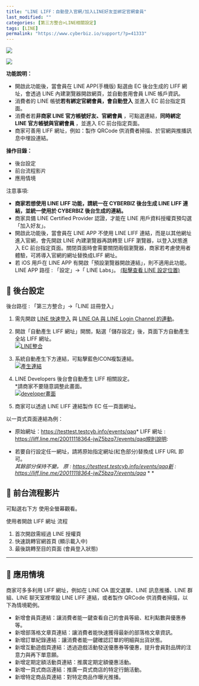 ```yaml
---
title: "LINE LIFF：自動登入官網/加入LINE好友並綁定官網會員"
last_modified: ""
categories: [第三方整合>LINE相關設定]
tags: [LINE]
permalink: "https://www.cyberbiz.io/support/?p=41333"
---
```


![](https://www.cyberbiz.io/support/wp-content/uploads/適用站別.png)

[![](https://www.cyberbiz.io/support/wp-content/uploads/台灣站.png)](https://www.cyberbiz.io/support/?page_id=2490)

**功能說明：**  

* 開啟此功能後，當會員在 LINE APP(手機版) 點選由 EC 後台生成的 LIFF 網址，會透過 LINE 內建瀏覽器開啟網頁，並自動套用會員 LINE 帳戶資訊。
* 消費者的 LINE 帳號**若有綁定官網會員，會自動登入** 並進入 EC 前台指定頁面。
* 消費者若**非商家 LINE 官方帳號好友、官網會員** ，可點選連結，**同時綁定 LINE 官方帳號與官網會員** ，並進入 EC 前台指定頁面。
* 商家可善用 LIFF 網址，例如：製作 QRCode 供消費者掃描、於官網與推播訊息中埋設連結。

**操作目錄：**

* 後台設定
* 前台流程影片
* 應用情境

注意事項:  

* **商家若想使用 LINE LIFF 功能，請統一在 CYBERBIZ 後台生成 LINE LIFF 連結，並統一使用於 CYBERBIZ 後台生成的連結。**
* 商家具備 LINE Certified Provider 認證，才能在 LINE 用戶資料授權頁預勾選「加入好友」。
* 開啟此功能後，當會員在 LINE APP 不使用 LINE LIFF 連結，而是以其他網址進入官網，會先開啟 LINE 內建瀏覽器再跳轉至 LIFF 瀏覽器，以登入狀態進入 EC 前台指定頁面。關閉頁面時會需要關閉兩個瀏覽器，商家若考慮使用者體驗，可將導入官網的網址替換成LIFF 網址。
* 若 iOS 用戶在 LINE APP 有開啟「預設瀏覽器開啟連結」，則不適用此功能。  
LINE APP 路徑 : 「設定」→「 LINE Labs」。 [(點擊查看 LINE
設定位置)](https://www.cyberbiz.io/support/wp-content/uploads/LINE-快速登入-LIFF會員自動登入04.jpeg)

## 📌 後台設定


後台路徑 :  「第三方整合」→「LINE 註冊登入」  


1. 需先開啟 [LINE 快速登入](https://www.cyberbiz.io/support/?p=675) 與 [LINE OA 與 LINE Login Channel 的連動](https://www.cyberbiz.io/support/?p=675#lineoa)。


2. 開啟「自動產生 LIFF 網址」開關，點選「儲存設定」後，頁面下方自動產生全站 LIFF 網址。  
[![LINE整合](https://www.cyberbiz.io/support/wp-content/uploads/LINE-快速登入-LIFF會員自動登入01.png)](https://www.cyberbiz.io/support/wp-content/uploads/LINE-快速登入-LIFF會員自動登入01.png)



3. 系統自動產生下方連結，可點擊藍色ICON複製連結。  
[![產生連結](https://www.cyberbiz.io/support/wp-content/uploads/LINE-快速登入-LIFF會員自動登入02.png)](https://www.cyberbiz.io/support/wp-content/uploads/LINE-快速登入-LIFF會員自動登入02.png)



4. LINE Developers 後台會自動產生 LIFF 相關設定。  
*請商家不要隨意調整此畫面。  
[![developer畫面](https://www.cyberbiz.io/support/wp-content/uploads/LINE-快速登入-LIFF會員自動登入03.png)](https://www.cyberbiz.io/support/wp-content/uploads/LINE-快速登入-LIFF會員自動登入03.png)



5. 商家可以透過 LINE LIFF 連結製作 EC 任一頁面網址。   

以一頁式頁面連結為例：

* 原始網址：https://testtest.testcyb.info/events/qaq* LIFF 網址 : https://liff.line.me/20011118364-jwZ5bzq7/events/qaq規則說明:  

* 若要自行設定任一網址，請將原始指定網址(紅色部分)替換成 LIFF URL 即可。   
*其餘部分保持不變。
原 : https://testtest.testcyb.info/events/qaq新 : https://liff.line.me/20011118364-jwZ5bzq7/events/qaq* * *

## 📌 前台流程影片



可點選右下方 使用全螢幕觀看。


使用者開啟 LIFF 網址 流程

1. 首次開啟需經過 LINE 授權頁
2. 快速跳轉官網首頁 (顯示載入中)
3. 最後跳轉至目的頁面 (會員登入狀態)

* * *

## 📌 應用情境


商家可多多利用 LIFF 網址，例如在 LINE OA 圖文選單、LINE 訊息推播、LINE 群組、LINE 聊天室裡埋設 LINE LIFF
連結，或者製作 QRCode 供消費者掃描，以下為情境範例。  


* 新增會員頁連結：讓消費者能一鍵查看自己的會員等級、紅利點數與優惠券等。
* 新增部落格文章頁連結：讓消費者能快速獲得最新的部落格文章資訊。
* 新增訂單紀錄連結：讓消費者能一鍵確認訂單的明細與出貨狀態。
* 新增互動遊戲頁連結：透過遊戲活動發送優惠券等優惠，提升會員對品牌的注意力與再下單意願。
* 新增定期定額活動頁連結：推廣定期定額優惠活動。
* 新增一頁式商店連結：推廣一頁式商店的特定行銷活動。
* 新增特定商品頁連結：對特定商品作曝光推播。

